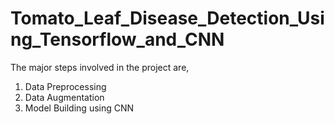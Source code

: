 # Tomato_Leaf_Disease_Detection_Using_Tensorflow_and_CNN

The major steps involved in the project are,

1. Data Preprocessing
2. Data Augmentation
3. Model Building using CNN

